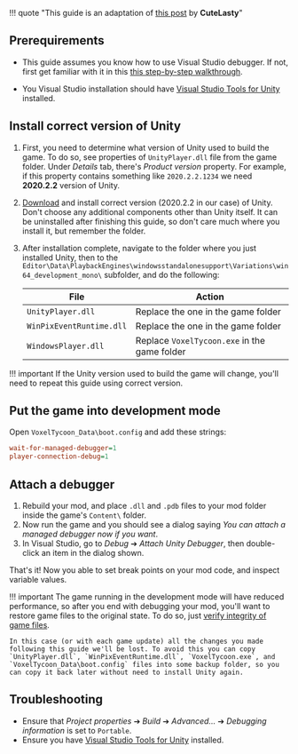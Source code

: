 !!! quote "This guide is an adaptation of [this post](https://ludeon.com/forums/index.php?topic=51589.0) by **CuteLasty**"

## Prerequirements

* This guide assumes you know how to use Visual Studio debugger. If not, first get familiar with it in this [this step-by-step walkthrough](https://docs.microsoft.com/en-us/visualstudio/get-started/csharp/tutorial-debugger?view=vs-2019).

* You Visual Studio installation should have [Visual Studio Tools for Unity][1] installed.

## Install correct version of Unity 

1. First, you need to determine what version of Unity used to build the game. To do so, see properties of `UnityPlayer.dll` file from the game folder. Under *Details* tab, there's *Product version* property. For example, if this property contains something like `2020.2.2.1234` we need **2020.2.2** version of Unity.
1. [Download](https://unity3d.com/get-unity/download/archive) and install correct version (2020.2.2 in our case) of Unity. Don't choose any additional components other than Unity itself. It can be uninstalled after finishing this guide, so don't care much where you install it, but remember the folder.
1. After installation complete, navigate to the folder where you just installed Unity, then to the `Editor\Data\PlaybackEngines\windowsstandalonesupport\Variations\win64_development_mono\` subfolder, and do the following:

    | File | Action |
    | - | - |
    | `UnityPlayer.dll` | Replace the one in the game folder |
    | `WinPixEventRuntime.dll` | Replace the one in the game folder |
    | `WindowsPlayer.dll` | Replace `VoxelTycoon.exe` in the game folder |
 <!-- copy `UnityPlayer.dll`, `WinPixEventRuntime.dll`, and `WindowsPlayer.exe` into the game folder, overwriting original files. Then rename `WindowsPlayer.exe` to `VoxelTycoon.exe`. After that, Unity can be uninstalled. -->

!!! important
    If the Unity version used to build the game will change, you'll need to repeat this guide using correct version.

## Put the game into development mode

Open `VoxelTycoon_Data\boot.config` and add these strings:

```ini
wait-for-managed-debugger=1
player-connection-debug=1
```

## Attach a debugger

1. Rebuild your mod, and place `.dll` and `.pdb` files to your mod folder inside the game's `Content\` folder.
1. Now run the game and you should see a dialog saying *You can attach a managed debugger now if you want*.
1. In Visual Studio, go to *Debug* ➔ *Attach Unity Debugger*, then double-click an item in the dialog shown.

That's it! Now you able to set break points on your mod code, and inspect variable values.

!!! important
    The game running in the development mode will have reduced performance, so after you end with debugging your mod, you'll want to restore game files to the original state. To do so, just [verify integrity of game files](https://support.steampowered.com/kb_article.php?ref=2037-QEUH-3335).

    In this case (or with each game update) all the changes you made following this guide we'll be lost. To avoid this you can copy `UnityPlayer.dll`, `WinPixEventRuntime.dll`, `VoxelTycoon.exe`, and `VoxelTycoon_Data\boot.config` files into some backup folder, so you can copy it back later without need to install Unity again.

## Troubleshooting
* Ensure that *Project properties* ➔ *Build* ➔ *Advanced…* ➔ *Debugging information* is set to `Portable`.
* Ensure you have [Visual Studio Tools for Unity][1] installed.

[1]: https://docs.microsoft.com/en-us/visualstudio/gamedev/unity/get-started/getting-started-with-visual-studio-tools-for-unity